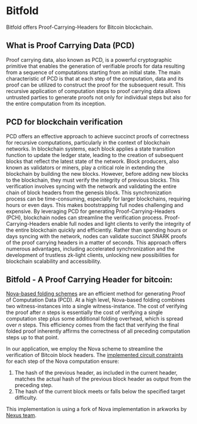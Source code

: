 # Bitfold

Bitfold offers Proof-Carrying-Headers for Bitcoin blockchain.

## What is Proof Carrying Data (PCD)

Proof carrying data, also known as PCD, is a powerful cryptographic primitive that enables the generation of verifiable proofs for data resulting from a sequence of computations starting from an initial state. The main characteristic of PCD is that at each step of the computation, data and its proof can be utilized to construct the proof for the subsequent result. This recursive application of computation steps to proof carrying data allows untrusted parties to generate proofs not only for individual steps but also for the entire computation from its inception.

## PCD for blockchain verification

PCD offers an effective approach to achieve succinct proofs of correctness for recursive computations, particularly in the context of blockchain networks. In blockchain systems, each block applies a state transition function to update the ledger state, leading to the creation of subsequent blocks that reflect the latest state of the network.
Block producers, also known as validators or miners, play a critical role in extending the blockchain by building the new blocks. However, before adding new blocks to the blockchain, they must verify the integrity of previous blocks. This verification involves syncing with the network and validating the entire chain of block headers from the genesis block. This synchronization process can be time-consuming, especially for larger blockchains, requiring hours or even days. This makes bootstrapping full nodes challenging and expensive.
By leveraging PCD for generating Proof-Carrying-Headers (PCH), blockchain nodes can streamline the verification process. Proof-Carrying-Headers enable full nodes and light clients to verify the integrity of the entire blockchain quickly and efficiently. Rather than spending hours or days syncing with the network, nodes can validate succinct SNARK proofs of the proof carrying headers in a matter of seconds.
This approach offers numerous advantages, including accelerated synchronization and the development of trustless zk-light clients, unlocking new possibilities for blockchain scalability and accessibility.

## Bitfold - A Proof Carrying Header for bitcoin:

[Nova-based folding schemes](https://eprint.iacr.org/2021/370.pdf) are an efficient method for generating Proof of Computation Data (PCD). At a high level, Nova-based folding combines two witness-instances into a single witness-instance. The cost of verifying the proof after $n$ steps is essentially the cost of verifying a single computation step plus some additional folding overhead, which is spread over $n$ steps. This efficiency comes from the fact that verifying the final folded proof inherently affirms the correctness of all preceding computation steps up to that point.

In our application, we employ the Nova scheme to streamline the verification of Bitcoin block headers. The [implemented circuit constraints](https://github.com/hamidra/bitcoin-fold/blob/2ff3f3bf5254e5ba517f164bbc014e356d524184/src/lib.rs#L69-L76) for each step of the Nova computation ensure:

1. The hash of the previous header, as included in the current header, matches the actual hash of the previous block header as output from the preceding step.
2. The hash of the current block meets or falls below the specified target difficulty.

This implementation is using a fork of Nova implementation in arkworks by [Nexus team](https://github.com/nexus-xyz/nexus-zkvm).

